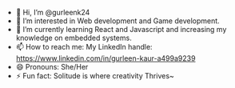 - 👋 Hi, I’m @gurleenk24
- 👀 I’m interested in Web development and Game development.
- 🌱 I’m currently learning React and Javascript and increasing my knowledge on embedded systems.
- 📫 How to reach me: My LinkedIn handle: https://www.linkedin.com/in/gurleen-kaur-a499a9239
- 😄 Pronouns: She/Her
- ⚡ Fun fact: Solitude is where creativity Thrives~

<!---
gurleenk24/gurleenk24 is a ✨ special ✨ repository because its `README.md` (this file) appears on your GitHub profile.
You can click the Preview link to take a look at your changes.
--->
